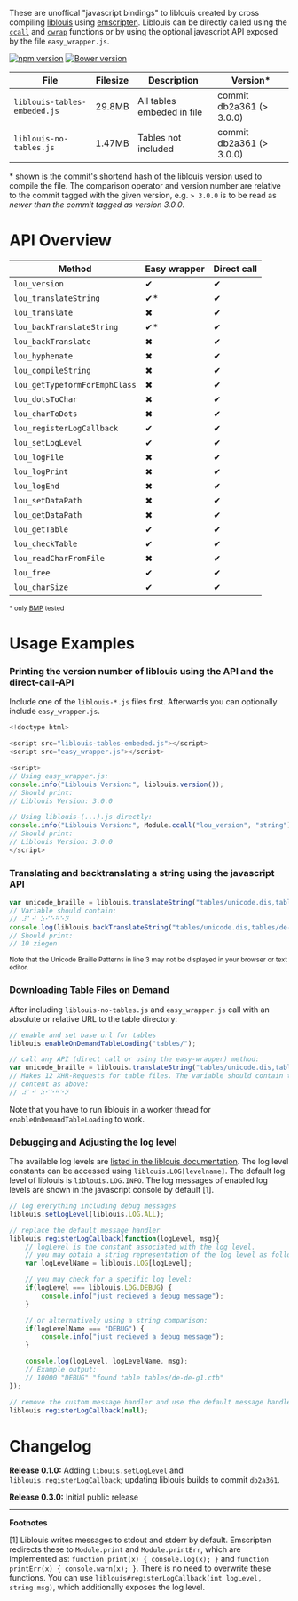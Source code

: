These are unoffical "javascript bindings" to liblouis created by cross
compiling [liblouis](https://github.com/liblouis/liblouis) using
[emscripten](http://emscripten.org/). Liblouis can be directly called
using the [`ccall`](https://kripken.github.io/emscripten-site/docs/api_reference/preamble.js.html#ccall) and 
[`cwrap`](https://kripken.github.io/emscripten-site/docs/api_reference/preamble.js.html#cwrap) functions or
by using the optional javascript API exposed by the file `easy_wrapper.js`.

[![npm version](https://badge.fury.io/js/liblouis-js.svg)](https://www.npmjs.com/package/liblouis-js)
[![Bower version](https://badge.fury.io/bo/liblouis-js.svg)](https://www.npmjs.com/package/liblouis-js)

| File             | Filesize | Description                | Version\*                  |
|------------------|----------|----------------------------|--------------------------|
| `liblouis-tables-embeded.js`    | 29.8MB   | All tables embeded in file | commit db2a361 (> 3.0.0) |
| `liblouis-no-tables.js`    | 1.47MB   | Tables not included | commit db2a361 (> 3.0.0) |

\* shown is the commit's shortend hash of the liblouis version used to compile
the file. The comparison operator and version number are relative to the commit
tagged with the given version, e.g.  `> 3.0.0` is to be read as *newer than the
commit tagged as version 3.0.0*.

# API Overview

| Method           | Easy wrapper | Direct call |
|------------------|--------------|-------------|
| `lou_version` | ✔ | ✔ |
| `lou_translateString` | ✔* | ✔ |
| `lou_translate` | ✖ | ✔ |
| `lou_backTranslateString` | ✔* | ✔ |
| `lou_backTranslate` | ✖ | ✔ |
| `lou_hyphenate` | ✖ | ✔ |
| `lou_compileString` | ✖ | ✔ |
| `lou_getTypeformForEmphClass` | ✖ | ✔ |
| `lou_dotsToChar` | ✖ | ✔ |
| `lou_charToDots` | ✖ | ✔ |
| `lou_registerLogCallback` | ✔ | ✔ |
| `lou_setLogLevel` | ✔ | ✔ |
| `lou_logFile` | ✖ | ✔ |
| `lou_logPrint` | ✖ | ✔ |
| `lou_logEnd` | ✖ | ✔ |
| `lou_setDataPath` | ✖ | ✔ |
| `lou_getDataPath` | ✖ | ✔ |
| `lou_getTable` | ✔ | ✔ |
| `lou_checkTable` | ✔ | ✔ |
| `lou_readCharFromFile` | ✖ | ✔ |
| `lou_free` | ✔ | ✔ |
| `lou_charSize` | ✔ | ✔ |

<small>* only [BMP](https://en.wikipedia.org/wiki/Plane_(Unicode)#Basic_Multilingual_Plane) tested</small>

# Usage Examples

### Printing the version number of liblouis using the API and the direct-call-API 
Include one of the `liblouis-*.js` files first. Afterwards you can optionally
include `easy_wrapper.js`.

```js
<!doctype html>

<script src="liblouis-tables-embeded.js"></script>
<script src="easy_wrapper.js"></script>

<script>
// Using easy_wrapper.js:
console.info("Liblouis Version:", liblouis.version());
// Should print:
// Liblouis Version: 3.0.0

// Using liblouis-(...).js directly:
console.info("Liblouis Version:", Module.ccall("lou_version", "string"));
// Should print:
// Liblouis Version: 3.0.0
</script>
```

### Translating and backtranslating a string using the javascript API
```js
var unicode_braille = liblouis.translateString("tables/unicode.dis,tables/de-de-g0.utb", "10 Ziegen")
// Variable should contain:
// ⠼⠁⠚ ⠵⠊⠑⠛⠑⠝
console.log(liblouis.backTranslateString("tables/unicode.dis,tables/de-de-g0.utb", unicode_braille))
// Should print:
// 10 ziegen
```

<small>Note that the Unicode Braille Patterns in line 3 may not be
displayed in your browser or text editor.</small>

### Downloading Table Files on Demand

After including `liblouis-no-tables.js` and `easy_wrapper.js` call with an absolute or
relative URL to the table directory:

```js
// enable and set base url for tables
liblouis.enableOnDemandTableLoading("tables/");

// call any API (direct call or using the easy-wrapper) method:
var unicode_braille = liblouis.translateString("tables/unicode.dis,tables/de-de-g0.utb", "10 Ziegen")
// Makes 12 XHR-Requests for table files. The variable should contain the same
// content as above:
// ⠼⠁⠚ ⠵⠊⠑⠛⠑⠝
```

Note that you have to run liblouis in a worker thread for
`enableOnDemandTableLoading` to work.

### Debugging and Adjusting the log level

The available log levels are [listed in the liblouis
documentation](http://liblouis.org/documentation/liblouis.html#lou_005fsetLogLevel).
The log level constants can be accessed using `liblouis.LOG[levelname]`. The
default log level of liblouis is `liblouis.LOG.INFO`. The log messages of enabled
log levels are shown in the javascript console by default [1].

```js
// log everything including debug messages
liblouis.setLogLevel(liblouis.LOG.ALL);

// replace the default message handler
liblouis.registerLogCallback(function(logLevel, msg){
	// logLevel is the constant associated with the log level.
	// you may obtain a string representation of the log level as follows:
	var logLevelName = liblouis.LOG[logLevel];

	// you may check for a specific log level:
	if(logLevel === liblouis.LOG.DEBUG) {
		console.info("just recieved a debug message");
	}

	// or alternatively using a string comparison:
	if(logLevelName === "DEBUG") {
		console.info("just recieved a debug message");
	}

	console.log(logLevel, logLevelName, msg);
	// Example output:
	// 10000 "DEBUG" "found table tables/de-de-g1.ctb"
});

// remove the custom message handler and use the default message handler
liblouis.registerLogCallback(null);
```

# Changelog

__Release 0.1.0:__ Adding `libouis.setLogLevel` and `liblouis.registerLogCallback`;
updating liblouis builds to commit `db2a361`.

__Release 0.3.0:__ Initial public release

<hr>

__Footnotes__

[1] Liblouis writes messages to stdout and stderr by default. Emscripten
redirects these to `Module.print` and `Module.printErr`, which are implemented
as: `function print(x) { console.log(x); }` and `function printErr(x) {
console.warn(x); }`. There is no need to overwrite these functions. You can use
`liblouis#registerLogCallback(int logLevel, string msg)`, which additionally
exposes the log level.
